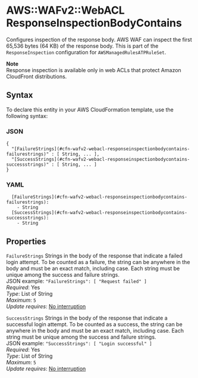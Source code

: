 # AWS::WAFv2::WebACL ResponseInspectionBodyContains<a name="aws-properties-wafv2-webacl-responseinspectionbodycontains"></a>

Configures inspection of the response body\. AWS WAF can inspect the first 65,536 bytes \(64 KB\) of the response body\. This is part of the `ResponseInspection` configuration for `AWSManagedRulesATPRuleSet`\. 

**Note**  
Response inspection is available only in web ACLs that protect Amazon CloudFront distributions\.

## Syntax<a name="aws-properties-wafv2-webacl-responseinspectionbodycontains-syntax"></a>

To declare this entity in your AWS CloudFormation template, use the following syntax:

### JSON<a name="aws-properties-wafv2-webacl-responseinspectionbodycontains-syntax.json"></a>

```
{
  "[FailureStrings](#cfn-wafv2-webacl-responseinspectionbodycontains-failurestrings)" : [ String, ... ],
  "[SuccessStrings](#cfn-wafv2-webacl-responseinspectionbodycontains-successstrings)" : [ String, ... ]
}
```

### YAML<a name="aws-properties-wafv2-webacl-responseinspectionbodycontains-syntax.yaml"></a>

```
  [FailureStrings](#cfn-wafv2-webacl-responseinspectionbodycontains-failurestrings): 
    - String
  [SuccessStrings](#cfn-wafv2-webacl-responseinspectionbodycontains-successstrings): 
    - String
```

## Properties<a name="aws-properties-wafv2-webacl-responseinspectionbodycontains-properties"></a>

`FailureStrings`  <a name="cfn-wafv2-webacl-responseinspectionbodycontains-failurestrings"></a>
Strings in the body of the response that indicate a failed login attempt\. To be counted as a failure, the string can be anywhere in the body and must be an exact match, including case\. Each string must be unique among the success and failure strings\.   
JSON example: `"FailureStrings": [ "Request failed" ]`   
*Required*: Yes  
*Type*: List of String  
*Maximum*: `5`  
*Update requires*: [No interruption](https://docs.aws.amazon.com/AWSCloudFormation/latest/UserGuide/using-cfn-updating-stacks-update-behaviors.html#update-no-interrupt)

`SuccessStrings`  <a name="cfn-wafv2-webacl-responseinspectionbodycontains-successstrings"></a>
Strings in the body of the response that indicate a successful login attempt\. To be counted as a success, the string can be anywhere in the body and must be an exact match, including case\. Each string must be unique among the success and failure strings\.   
JSON example: `"SuccessStrings": [ "Login successful" ]`   
*Required*: Yes  
*Type*: List of String  
*Maximum*: `5`  
*Update requires*: [No interruption](https://docs.aws.amazon.com/AWSCloudFormation/latest/UserGuide/using-cfn-updating-stacks-update-behaviors.html#update-no-interrupt)